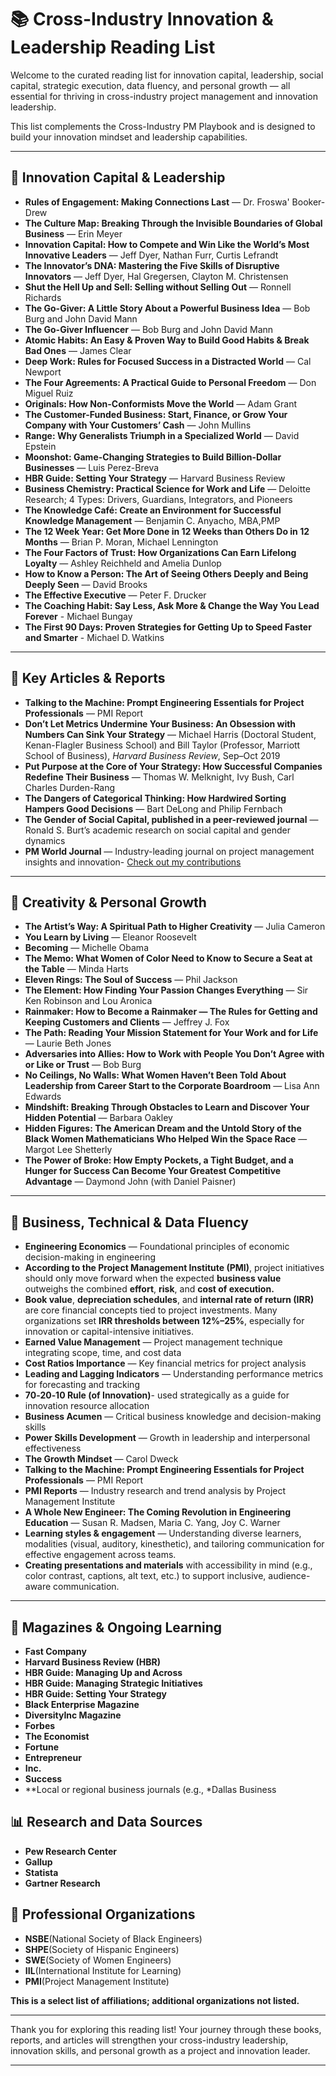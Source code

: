 # 📚 Cross-Industry Innovation & Leadership Reading List

Welcome to the curated reading list for innovation capital, leadership, social capital, strategic execution, data fluency, and personal growth — all essential for thriving in cross-industry project management and innovation leadership.

This list complements the Cross-Industry PM Playbook and is designed to build your innovation mindset and leadership capabilities.

---

## 🌟 Innovation Capital & Leadership

- **Rules of Engagement: Making Connections Last** — Dr. Froswa' Booker-Drew
- **The Culture Map: Breaking Through the Invisible Boundaries of Global Business** — Erin Meyer
- **Innovation Capital: How to Compete and Win Like the World’s Most Innovative Leaders** — Jeff Dyer, Nathan Furr, Curtis Lefrandt  
- **The Innovator’s DNA: Mastering the Five Skills of Disruptive Innovators** — Jeff Dyer, Hal Gregersen, Clayton M. Christensen  
- **Shut the Hell Up and Sell: Selling without Selling Out** — Ronnell Richards  
- **The Go-Giver: A Little Story About a Powerful Business Idea** — Bob Burg and John David Mann  
- **The Go-Giver Influencer** — Bob Burg and John David Mann  
- **Atomic Habits: An Easy & Proven Way to Build Good Habits & Break Bad Ones** — James Clear  
- **Deep Work: Rules for Focused Success in a Distracted World** — Cal Newport  
- **The Four Agreements: A Practical Guide to Personal Freedom** — Don Miguel Ruiz  
- **Originals: How Non-Conformists Move the World** — Adam Grant  
- **The Customer-Funded Business: Start, Finance, or Grow Your Company with Your Customers’ Cash** — John Mullins  
- **Range: Why Generalists Triumph in a Specialized World** — David Epstein 
- **Moonshot: Game-Changing Strategies to Build Billion-Dollar Businesses** — Luis Perez-Breva  
- **HBR Guide: Setting Your Strategy** — Harvard Business Review  
- **Business Chemistry: Practical Science for Work and Life** — Deloitte Research; 4 Types: Drivers, Guardians, Integrators, and Pioneers  
- **The Knowledge Café: Create an Environment for Successful Knowledge Management** — Benjamin C. Anyacho, MBA,PMP
- **The 12 Week Year: Get More Done in 12 Weeks than Others Do in 12 Months** — Brian P. Moran, Michael Lennington  
- **The Four Factors of Trust: How Organizations Can Earn Lifelong Loyalty** — Ashley Reichheld and Amelia Dunlop  
- **How to Know a Person: The Art of Seeing Others Deeply and Being Deeply Seen** — David Brooks   
- **The Effective Executive** — Peter F. Drucker  
- **The Coaching Habit: Say Less, Ask More & Change the Way You Lead Forever** - Michael Bungay
- **The First 90 Days: Proven Strategies for Getting Up to Speed Faster and Smarter** - Michael D. Watkins


---

## 📰 Key Articles & Reports

- **Talking to the Machine: Prompt Engineering Essentials for Project Professionals** — PMI Report  
- **Don’t Let Metrics Undermine Your Business: An Obsession with Numbers Can Sink Your Strategy** — Michael Harris (Doctoral Student, Kenan-Flagler Business School) and Bill Taylor (Professor, Marriott School of Business), *Harvard Business Review*, Sep–Oct 2019  
- **Put Purpose at the Core of Your Strategy: How Successful Companies Redefine Their Business** — Thomas W. Melknight, Ivy Bush, Carl Charles Durden-Rang  
- **The Dangers of Categorical Thinking: How Hardwired Sorting Hampers Good Decisions** — Bart DeLong and Philip Fernbach  
- **The Gender of Social Capital, published in a peer-reviewed journal** — Ronald S. Burt’s academic research on social capital and gender dynamics 
- **PM World Journal** — Industry-leading journal on project management insights and innovation-
                         [Check out my contributions](https://pmworldlibrary.net/authors/alicia-morgan/) 

---

## 🎨 Creativity & Personal Growth

- **The Artist’s Way: A Spiritual Path to Higher Creativity** — Julia Cameron  
- **You Learn by Living** — Eleanor Roosevelt  
- **Becoming** — Michelle Obama  
- **The Memo: What Women of Color Need to Know to Secure a Seat at the Table** — Minda Harts  
- **Eleven Rings: The Soul of Success** — Phil Jackson  
- **The Element: How Finding Your Passion Changes Everything** — Sir Ken Robinson and Lou Aronica  
- **Rainmaker: How to Become a Rainmaker — The Rules for Getting and Keeping Customers and Clients** — Jeffrey J. Fox  
- **The Path: Reading Your Mission Statement for Your Work and for Life** — Laurie Beth Jones  
- **Adversaries into Allies: How to Work with People You Don’t Agree with or Like or Trust** — Bob Burg  
- **No Ceilings, No Walls: What Women Haven’t Been Told About Leadership from Career Start to the Corporate Boardroom** — Lisa Ann Edwards  
- **Mindshift: Breaking Through Obstacles to Learn and Discover Your Hidden Potential** — Barbara Oakley  
- **Hidden Figures: The American Dream and the Untold Story of the Black Women Mathematicians Who Helped Win the Space Race** — Margot Lee Shetterly
- **The Power of Broke: How Empty Pockets, a Tight Budget, and a Hunger for Success Can Become Your Greatest Competitive Advantage** — Daymond John (with Daniel Paisner)
  
---

## 🔧 Business, Technical & Data Fluency

- **Engineering Economics** — Foundational principles of economic decision-making in engineering
- **According to the Project Management Institute (PMI)**, project initiatives should only move forward when the expected **business value** outweighs the combined **effort**, **risk**, and **cost of execution.**
- **Book value**, **depreciation schedules**, and **internal rate of return (IRR)** are core financial concepts tied to project investments. Many organizations set **IRR thresholds between 12%–25%**, especially for innovation or capital-intensive initiatives.
- **Earned Value Management** — Project management technique integrating scope, time, and cost data  
- **Cost Ratios Importance** — Key financial metrics for project analysis  
- **Leading and Lagging Indicators** — Understanding performance metrics for forecasting and tracking
- **70‑20‑10 Rule (of Innovation)**- used strategically as a guide for innovation resource allocation
- **Business Acumen** — Critical business knowledge and decision-making skills  
- **Power Skills Development** — Growth in leadership and interpersonal effectiveness  
- **The Growth Mindset** — Carol Dweck  
- **Talking to the Machine: Prompt Engineering Essentials for Project Professionals** — PMI Report  
- **PMI Reports** — Industry research and trend analysis by Project Management Institute  
- **A Whole New Engineer: The Coming Revolution in Engineering Education**
— Susan R. Madsen, Maria C. Yang, Joy C. Warner  
- **Learning styles & engagement** — Understanding diverse learners, modalities (visual, auditory, kinesthetic), and tailoring communication for effective engagement across teams.
- **Creating presentations and materials** with accessibility in mind (e.g., color contrast, captions, alt text, etc.) to support inclusive, audience-aware communication.


---

## 📖 Magazines & Ongoing Learning

- **Fast Company**  
- **Harvard Business Review (HBR)**  
- **HBR Guide: Managing Up and Across**  
- **HBR Guide: Managing Strategic Initiatives**  
- **HBR Guide: Setting Your Strategy**
- **Black Enterprise Magazine**
- **DiversityInc Magazine**
- **Forbes**
- **The Economist**
- **Fortune**
- **Entrepreneur**
- **Inc.**
- **Success**
- **Local or regional business journals (e.g., *Dallas Business

## 📊 Research and Data Sources
- **Pew Research Center**
- **Gallup**
- **Statista**
- **Gartner Research**

## 🧠 Professional Organizations
- **NSBE**(National Society of Black Engineers)
- **SHPE**(Society of Hispanic Engineers)
- **SWE**(Society of Women Engineers)
- **IIL**(International Institute for Learning)
- **PMI**(Project Management Institute)

**This is a select list of affiliations; additional organizations not listed.**




  

---

Thank you for exploring this reading list! Your journey through these books, reports, and articles will strengthen your cross-industry leadership, innovation skills, and personal growth as a project and innovation leader.


---


